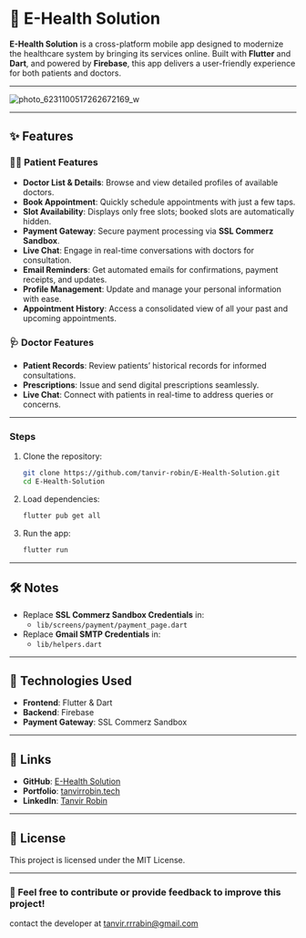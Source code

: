 # 🏥 E-Health Solution  

**E-Health Solution** is a cross-platform mobile app designed to modernize the healthcare system by bringing its services online. Built with **Flutter** and **Dart**, and powered by **Firebase**, this app delivers a user-friendly experience for both patients and doctors.  

---
![photo_6231100517262672169_w](https://github.com/user-attachments/assets/14498400-c3c5-429d-afb8-19168f36525b)

---

## ✨ Features  

### 👩‍⚕️ Patient Features  
- **Doctor List & Details**: Browse and view detailed profiles of available doctors.  
- **Book Appointment**: Quickly schedule appointments with just a few taps.  
- **Slot Availability**: Displays only free slots; booked slots are automatically hidden.  
- **Payment Gateway**: Secure payment processing via **SSL Commerz Sandbox**.  
- **Live Chat**: Engage in real-time conversations with doctors for consultation.  
- **Email Reminders**: Get automated emails for confirmations, payment receipts, and updates.  
- **Profile Management**: Update and manage your personal information with ease.  
- **Appointment History**: Access a consolidated view of all your past and upcoming appointments.  

### 🩺 Doctor Features  
- **Patient Records**: Review patients’ historical records for informed consultations.  
- **Prescriptions**: Issue and send digital prescriptions seamlessly.  
- **Live Chat**: Connect with patients in real-time to address queries or concerns.  

---
### Steps  
1. Clone the repository:  
   ```bash
   git clone https://github.com/tanvir-robin/E-Health-Solution.git
   cd E-Health-Solution
2. Load dependencies:  
   ```bash
   flutter pub get all
3. Run the app:  
   ```bash
   flutter run
   
---

## 🛠 Notes  
- Replace **SSL Commerz Sandbox Credentials** in:  
  - `lib/screens/payment/payment_page.dart`  
- Replace **Gmail SMTP Credentials** in:  
  - `lib/helpers.dart`  

---

## 🚀 Technologies Used  
- **Frontend**: Flutter & Dart  
- **Backend**: Firebase  
- **Payment Gateway**: SSL Commerz Sandbox  

---

## 🔗 Links  
- **GitHub**: [E-Health Solution](https://github.com/tanvir-robin/E-Health-Solution)  
- **Portfolio**: [tanvirrobin.tech](https://tanvirrobin.tech)  
- **LinkedIn**: [Tanvir Robin](https://www.linkedin.com/in/tanvir-robin)  

---

## 📝 License  
This project is licensed under the MIT License.  

---

### 🌟 Feel free to contribute or provide feedback to improve this project!  
contact the developer at tanvir.rrrabin@gmail.com
